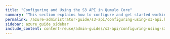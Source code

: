 ```yaml
---
title: "Configuring and Using the S3 API in Qumulo Core"
summary: "This section explains how to configure and get started working with the S3 API. This API lets clients and applications interact with the Qumulo file system natively, by using the <a href='https://docs.aws.amazon.com/AmazonS3/latest/userguide/Welcome.html'>Amazon S3 API</a>."
permalink: /azure-administrator-guide/s3-api/configuring-using-s3-api.html
sidebar: azure_guide_sidebar
include_content: content-reuse/admin-guides/s3-api/configuring-using-s3-api.md
---
```


